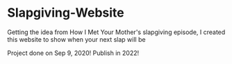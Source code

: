# Slapgiving-Website

Getting the idea from How I Met Your Mother's slapgiving episode, I created this website to show when your next slap will be

Project done on Sep 9, 2020! Publish in 2022! 
